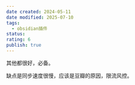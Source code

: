 ```yaml
---
date created: 2024-05-11
date modified: 2025-07-10
tags:
  - obsidian插件
status:
rating: 6
publish: true
---
```


其他都很好，必备。

缺点是同步速度很慢，应该是豆瓣的原因，限流风控。
